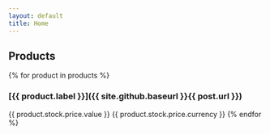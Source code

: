 ```yaml
---
layout: default
title: Home
---
```


## Products

{% for product in products %}
### [{{ product.label }}]({{ site.github.baseurl }}{{ post.url }})

{{ product.stock.price.value }} {{ product.stock.price.currency }}
{% endfor %}
